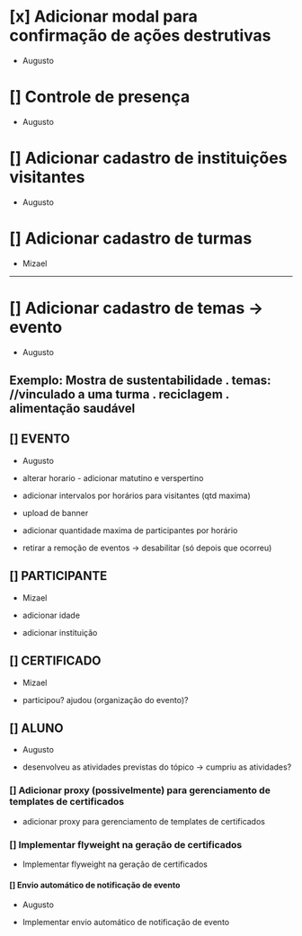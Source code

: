 # [x] Adicionar modal para confirmação de ações destrutivas
- Augusto

# [] Controle de presença
- Augusto

# [] Adicionar cadastro de instituições visitantes
- Augusto

# [] Adicionar cadastro de turmas
- Mizael

-----------------------------------------------------------------
# [] Adicionar cadastro de temas -> evento
- Augusto

Exemplo: Mostra de sustentabilidade
. temas:                               //vinculado a uma turma
. reciclagem
. alimentação saudável
-----------------------------------------------------------------

## [] EVENTO
- Augusto

- alterar horario - adicionar matutino e verspertino
- adicionar intervalos por horários para visitantes (qtd maxima)
- upload de banner
- adicionar quantidade maxima de participantes por horário
- retirar a remoção de eventos -> desabilitar (só depois que ocorreu)

## [] PARTICIPANTE
- Mizael

- adicionar idade
- adicionar instituição

## [] CERTIFICADO
- Mizael

- participou? ajudou (organização do evento)?

## [] ALUNO
- Augusto

- desenvolveu as atividades previstas do tópico -> cumpriu as atividades?

### [] Adicionar proxy (possivelmente) para gerenciamento de templates de certificados
- adicionar proxy para gerenciamento de templates de certificados

### [] Implementar flyweight na geração de certificados
- Implementar flyweight na geração de certificados

#### [] Envio automático de notificação de evento
- Augusto

- Implementar envio automático de notificação de evento